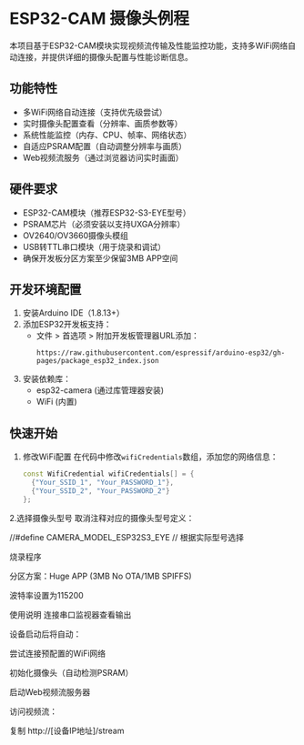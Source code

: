 # ESP32-CAM 摄像头例程

本项目基于ESP32-CAM模块实现视频流传输及性能监控功能，支持多WiFi网络自动连接，并提供详细的摄像头配置与性能诊断信息。

## 功能特性
- 多WiFi网络自动连接（支持优先级尝试）
- 实时摄像头配置查看（分辨率、画质参数等）
- 系统性能监控（内存、CPU、帧率、网络状态）
- 自适应PSRAM配置（自动调整分辨率与画质）
- Web视频流服务（通过浏览器访问实时画面）

## 硬件要求
- ESP32-CAM模块（推荐ESP32-S3-EYE型号）
- PSRAM芯片（必须安装以支持UXGA分辨率）
- OV2640/OV3660摄像头模组
- USB转TTL串口模块（用于烧录和调试）
- 确保开发板分区方案至少保留3MB APP空间

## 开发环境配置
1. 安装Arduino IDE（1.8.13+）
2. 添加ESP32开发板支持：
   - 文件 > 首选项 > 附加开发板管理器URL添加：
     ```
     https://raw.githubusercontent.com/espressif/arduino-esp32/gh-pages/package_esp32_index.json
     ```
3. 安装依赖库：
   - esp32-camera (通过库管理器安装)
   - WiFi (内置)

## 快速开始
1. 修改WiFi配置
   在代码中修改`wifiCredentials`数组，添加您的网络信息：
   ```cpp
   const WifiCredential wifiCredentials[] = {
     {"Your_SSID_1", "Your_PASSWORD_1"},
     {"Your_SSID_2", "Your_PASSWORD_2"}
   };

2.选择摄像头型号
取消注释对应的摄像头型号定义：


//#define CAMERA_MODEL_ESP32S3_EYE  // 根据实际型号选择

烧录程序

分区方案：Huge APP (3MB No OTA/1MB SPIFFS)

波特率设置为115200

使用说明
连接串口监视器查看输出

设备启动后将自动：

尝试连接预配置的WiFi网络

初始化摄像头（自动检测PSRAM）

启动Web视频流服务器

访问视频流：

复制
http://[设备IP地址]/stream
